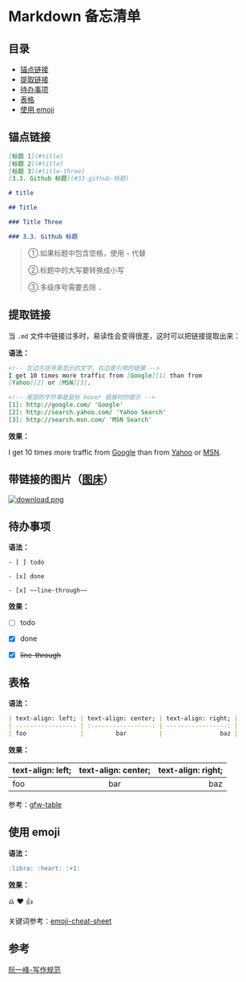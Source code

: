 # Markdown 备忘清单

## 目录

- [锚点链接](##锚点链接)
- [提取链接](##提取链接)
- [待办事项](##待办事项)
- [表格](##表格)
- [使用 emoji](##使用-emoji)

## 锚点链接

```md
[标题 1](#title)
[标题 2](#title)
[标题 3](#title-three)
[3.3. Github 标题](#33-github-标题)

# title

## Title

### Title Three

### 3.3. Github 标题
```

> ①.如果标题中包含空格，使用 **`-`** 代替
>
> ②.标题中的大写要转换成小写
>
> ③.多级序号需要去除 **`.`**

## 提取链接

当 `.md` 文件中链接过多时，易读性会变得很差，这时可以把链接提取出来：

**语法：**

```md
<!-- 左边方括号是显示的文字，右边是引用的链接 -->
I get 10 times more traffic from [Google][1] than from
[Yahoo][2] or [MSN][3].

<!-- 尾部的字符串是鼠标 hover 链接时的提示 -->
[1]: http://google.com/ 'Google'
[2]: http://search.yahoo.com/ 'Yahoo Search'
[3]: http://search.msn.com/ 'MSN Search'
```

**效果：**

I get 10 times more traffic from [Google][1] than from
[Yahoo][2] or [MSN][3].

[1]: http://google.com/ 'Google'
[2]: http://search.yahoo.com/ 'Yahoo Search'
[3]: http://search.msn.com/ 'MSN Search'

## 带链接的图片（[图床](https://sm.ms/)）

[![download.png](https://i.loli.net/2019/03/19/5c90ba6880dc2.png)](https://i.loli.net/2019/03/19/5c90ba6880dc2.png)

## 待办事项

**语法：**

`- [ ] todo`

`- [x] done`

`- [x] ~~line-through~~`

**效果：**

- [ ] todo

- [x] done

- [x] ~~line-through~~

## 表格

**语法：**

```md
| text-align: left; | text-align: center; | text-align: right; |
| ----------------- | :-----------------: | -----------------: |
| foo               |         bar         |                baz |
```

**效果：**

| text-align: left; | text-align: center; | text-align: right; |
| ----------------- | :-----------------: | -----------------: |
| foo               |         bar         |                baz |

参考：[gfw-table](https://github.github.com/gfm/#tables-extension-)

## 使用 emoji

**语法：**

```md
:libra: :heart: :+1:
```

**效果：**

:libra: :heart: :+1:

关键词参考：[emoji-cheat-sheet](https://www.webfx.com/tools/emoji-cheat-sheet/)

## 参考

[阮一峰-写作规范](https://github.com/ruanyf/document-style-guide)
